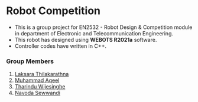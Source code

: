 # Robot Competition

* This is a group project for EN2532 - Robot Design & Competition    module in department of Electronic and Telecommunication Engineering.
* This robot has designed using __WEBOTS R2021a__ software.
* Controller codes have written in C++.

### Group Members
1. [Laksara Thilakarathna](https://github.com/LaksaraThilakarathna)
1. [Muhammad Aqeel](https://github.com/AqeelMuhammad)
1. [Tharindu Wijesinghe](https://github.com/Tharindu531)
1. [Navoda Sewwandi](https://github.com/Navoda-Sewwandi)
